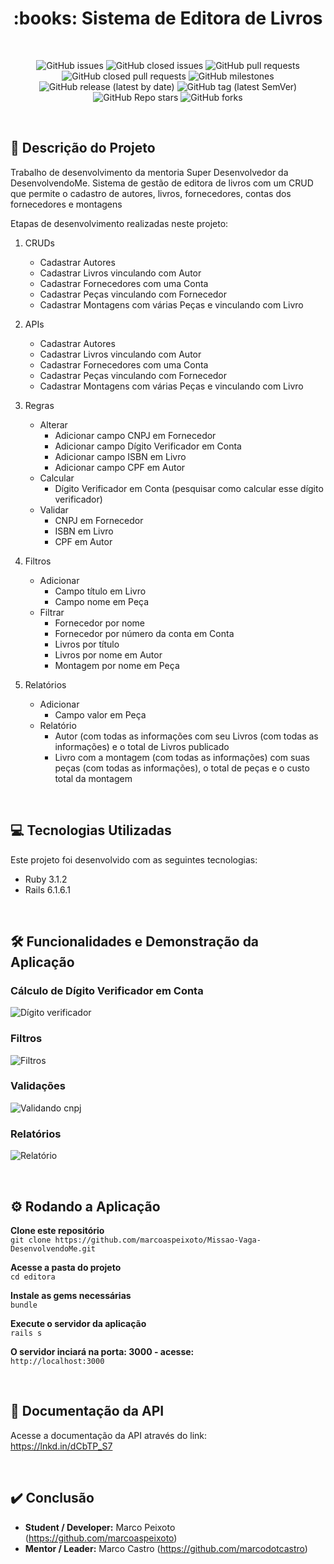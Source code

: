 <h1 align="center">:books: Sistema de Editora de Livros</h1>

<br>

<div align="center">

![GitHub issues](https://img.shields.io/github/issues-raw/marcoaspeixoto/Missao-Vaga-DesenvolvendoMe?style=for-the-badge)
![GitHub closed issues](https://img.shields.io/github/issues-closed-raw/marcoaspeixoto/Missao-Vaga-DesenvolvendoMe?style=for-the-badge)
![GitHub pull requests](https://img.shields.io/github/issues-pr-raw/marcoaspeixoto/Missao-Vaga-DesenvolvendoMe?style=for-the-badge)
![GitHub closed pull requests](https://img.shields.io/github/issues-pr-closed-raw/marcoaspeixoto/Missao-Vaga-DesenvolvendoMe?style=for-the-badge)
![GitHub milestones](https://img.shields.io/github/milestones/all/marcoaspeixoto/Missao-Vaga-DesenvolvendoMe?style=for-the-badge)
![GitHub release (latest by date)](https://img.shields.io/github/v/release/marcoaspeixoto/Missao-Vaga-DesenvolvendoMe?style=for-the-badge)
![GitHub tag (latest SemVer)](https://img.shields.io/github/v/tag/marcoaspeixoto/Missao-Vaga-DesenvolvendoMe?style=for-the-badge)
![GitHub Repo stars](https://img.shields.io/github/stars/marcoaspeixoto/Missao-Vaga-DesenvolvendoMe?style=for-the-badge)
![GitHub forks](https://img.shields.io/github/forks/marcoaspeixoto/Missao-Vaga-DesenvolvendoMe?style=for-the-badge)

</div>

<br>

## :pencil: Descrição do Projeto

Trabalho de desenvolvimento da mentoria Super Desenvolvedor da DesenvolvendoMe.
Sistema de gestão de editora de livros com um CRUD que permite o cadastro de autores, livros, fornecedores, contas dos fornecedores e montagens

Etapas de desenvolvimento realizadas neste projeto:

1. CRUDs
    * Cadastrar Autores
    * Cadastrar Livros vinculando com Autor
    * Cadastrar Fornecedores com uma Conta
    * Cadastrar Peças vinculando com Fornecedor
    * Cadastrar Montagens com várias Peças e vinculando com Livro


2. APIs
    * Cadastrar Autores
    * Cadastrar Livros vinculando com Autor
    * Cadastrar Fornecedores com uma Conta
    * Cadastrar Peças vinculando com Fornecedor
    * Cadastrar Montagens com várias Peças e vinculando com Livro


3. Regras
    * Alterar
        * Adicionar campo CNPJ em Fornecedor
        * Adicionar campo Dígito Verificador em Conta
        * Adicionar campo ISBN em Livro
        * Adicionar campo CPF em Autor
    * Calcular
        * Dígito Verificador em Conta (pesquisar como calcular esse dígito verificador)
    * Validar
        * CNPJ em Fornecedor
        * ISBN em Livro
        * CPF em Autor


4. Filtros
    * Adicionar
        * Campo título em Livro
        * Campo nome em Peça
    * Filtrar
        * Fornecedor por nome
        * Fornecedor por número da conta em Conta
        * Livros por título
        * Livros por nome em Autor
        * Montagem por nome em Peça


5. Relatórios
    * Adicionar
        * Campo valor em Peça
    * Relatório
        * Autor (com todas as informações com seu Livros (com todas as informações) e o total de Livros publicado
        * Livro com a montagem (com todas as informações) com suas peças (com todas as informações), o total de peças e o custo total da montagem

<br>

## :computer: Tecnologias Utilizadas

Este projeto foi desenvolvido com as seguintes tecnologias:

* Ruby 3.1.2
* Rails 6.1.6.1

<br>

## :hammer_and_wrench: Funcionalidades e Demonstração da Aplicação

### Cálculo de Dígito Verificador em Conta

![Dígito verificador](https://user-images.githubusercontent.com/86198747/210155950-ad6faced-db2c-4e41-8d8e-3adf67699cc1.gif)


### Filtros

![Filtros](https://user-images.githubusercontent.com/86198747/210155960-659f70bf-8de6-49b1-80d2-d049275ab51b.gif)


### Validações

![Validando cnpj](https://user-images.githubusercontent.com/86198747/210155963-015cb04a-bf74-497e-9563-79a93081e56c.gif)

### Relatórios

![Relatório](https://user-images.githubusercontent.com/86198747/210867646-47d81a40-47ca-42c2-b3d4-44aaf7fa1798.gif)




<br>

## :gear: Rodando a Aplicação

**Clone este repositório**  
` git clone https://github.com/marcoaspeixoto/Missao-Vaga-DesenvolvendoMe.git `

**Acesse a pasta do projeto**  
` cd editora `

**Instale as gems necessárias**  
` bundle `

**Execute o servidor da aplicação**  
` rails s `

**O servidor inciará na porta: 3000 - acesse:**    
` http://localhost:3000 `

<br>

## :page_facing_up: Documentação da API
Acesse a documentação da API através do link:  
https://lnkd.in/dCbTP_S7

<br>

## :heavy_check_mark: Conclusão

* **Student / Developer:** Marco Peixoto (https://github.com/marcoaspeixoto)
* **Mentor / Leader:** Marco Castro (https://github.com/marcodotcastro)
